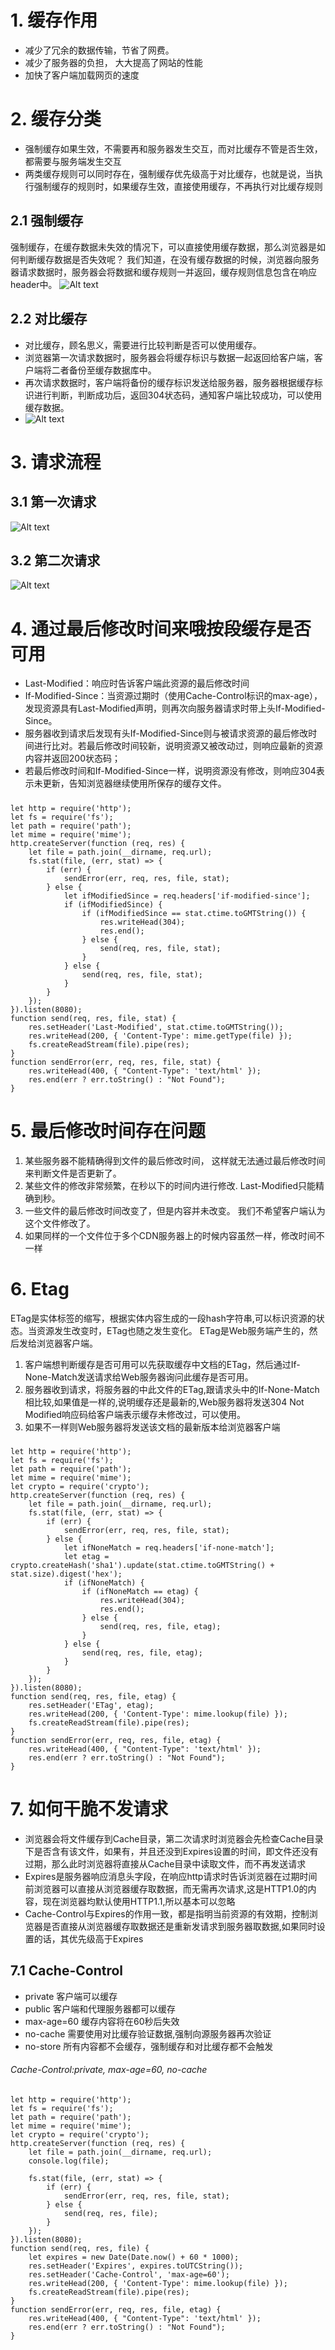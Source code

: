 # 1. 缓存作用
- 减少了冗余的数据传输，节省了网费。
- 减少了服务器的负担， 大大提高了网站的性能
- 加快了客户端加载网页的速度
# 2. 缓存分类
- 强制缓存如果生效，不需要再和服务器发生交互，而对比缓存不管是否生效，都需要与服务端发生交互
- 两类缓存规则可以同时存在，强制缓存优先级高于对比缓存，也就是说，当执行强制缓存的规则时，如果缓存生效，直接使用缓存，不再执行对比缓存规则
## 2.1 强制缓存
强制缓存，在缓存数据未失效的情况下，可以直接使用缓存数据，那么浏览器是如何判断缓存数据是否失效呢？ 我们知道，在没有缓存数据的时候，浏览器向服务器请求数据时，服务器会将数据和缓存规则一并返回，缓存规则信息包含在响应header中。
![Alt text](1689645454846.png)
## 2.2 对比缓存
- 对比缓存，顾名思义，需要进行比较判断是否可以使用缓存。
- 浏览器第一次请求数据时，服务器会将缓存标识与数据一起返回给客户端，客户端将二者备份至缓存数据库中。
- 再次请求数据时，客户端将备份的缓存标识发送给服务器，服务器根据缓存标识进行判断，判断成功后，返回304状态码，通知客户端比较成功，可以使用缓存数据。
- ![Alt text](1689645486583.png)
# 3. 请求流程
## 3.1 第一次请求
![Alt text](1689645507964.png)
## 3.2 第二次请求
![Alt text](1689645527736.png)
# 4. 通过最后修改时间来哦按段缓存是否可用
- Last-Modified：响应时告诉客户端此资源的最后修改时间
- If-Modified-Since：当资源过期时（使用Cache-Control标识的max-age），发现资源具有Last-Modified声明，则再次向服务器请求时带上头If-Modified-Since。
- 服务器收到请求后发现有头If-Modified-Since则与被请求资源的最后修改时间进行比对。若最后修改时间较新，说明资源又被改动过，则响应最新的资源内容并返回200状态码；
- 若最后修改时间和If-Modified-Since一样，说明资源没有修改，则响应304表示未更新，告知浏览器继续使用所保存的缓存文件。
#####
    let http = require('http');
    let fs = require('fs');
    let path = require('path');
    let mime = require('mime');
    http.createServer(function (req, res) {
        let file = path.join(__dirname, req.url);
        fs.stat(file, (err, stat) => {
            if (err) {
                sendError(err, req, res, file, stat);
            } else {
                let ifModifiedSince = req.headers['if-modified-since'];
                if (ifModifiedSince) {
                    if (ifModifiedSince == stat.ctime.toGMTString()) {
                        res.writeHead(304);
                        res.end();
                    } else {
                        send(req, res, file, stat);
                    }
                } else {
                    send(req, res, file, stat);
                }
            }
        });
    }).listen(8080);
    function send(req, res, file, stat) {
        res.setHeader('Last-Modified', stat.ctime.toGMTString());
        res.writeHead(200, { 'Content-Type': mime.getType(file) });
        fs.createReadStream(file).pipe(res);
    }
    function sendError(err, req, res, file, stat) {
        res.writeHead(400, { "Content-Type": 'text/html' });
        res.end(err ? err.toString() : "Not Found");
    }
# 5. 最后修改时间存在问题
1. 某些服务器不能精确得到文件的最后修改时间， 这样就无法通过最后修改时间来判断文件是否更新了。
2. 某些文件的修改非常频繁，在秒以下的时间内进行修改. Last-Modified只能精确到秒。
3. 一些文件的最后修改时间改变了，但是内容并未改变。 我们不希望客户端认为这个文件修改了。
4. 如果同样的一个文件位于多个CDN服务器上的时候内容虽然一样，修改时间不一样
# 6. Etag
ETag是实体标签的缩写，根据实体内容生成的一段hash字符串,可以标识资源的状态。当资源发生改变时，ETag也随之发生变化。 ETag是Web服务端产生的，然后发给浏览器客户端。
1. 客户端想判断缓存是否可用可以先获取缓存中文档的ETag，然后通过If-None-Match发送请求给Web服务器询问此缓存是否可用。
2. 服务器收到请求，将服务器的中此文件的ETag,跟请求头中的If-None-Match相比较,如果值是一样的,说明缓存还是最新的,Web服务器将发送304 Not Modified响应码给客户端表示缓存未修改过，可以使用。
3. 如果不一样则Web服务器将发送该文档的最新版本给浏览器客户端
#####
    let http = require('http');
    let fs = require('fs');
    let path = require('path');
    let mime = require('mime');
    let crypto = require('crypto');
    http.createServer(function (req, res) {
        let file = path.join(__dirname, req.url);
        fs.stat(file, (err, stat) => {
            if (err) {
                sendError(err, req, res, file, stat);
            } else {
                let ifNoneMatch = req.headers['if-none-match'];
                let etag = crypto.createHash('sha1').update(stat.ctime.toGMTString() + stat.size).digest('hex');
                if (ifNoneMatch) {
                    if (ifNoneMatch == etag) {
                        res.writeHead(304);
                        res.end();
                    } else {
                        send(req, res, file, etag);
                    }
                } else {
                    send(req, res, file, etag);
                }
            }
        });
    }).listen(8080);
    function send(req, res, file, etag) {
        res.setHeader('ETag', etag);
        res.writeHead(200, { 'Content-Type': mime.lookup(file) });
        fs.createReadStream(file).pipe(res);
    }
    function sendError(err, req, res, file, etag) {
        res.writeHead(400, { "Content-Type": 'text/html' });
        res.end(err ? err.toString() : "Not Found");
    }
# 7. 如何干脆不发请求
- 浏览器会将文件缓存到Cache目录，第二次请求时浏览器会先检查Cache目录下是否含有该文件，如果有，并且还没到Expires设置的时间，即文件还没有过期，那么此时浏览器将直接从Cache目录中读取文件，而不再发送请求
- Expires是服务器响应消息头字段，在响应http请求时告诉浏览器在过期时间前浏览器可以直接从浏览器缓存取数据，而无需再次请求,这是HTTP1.0的内容，现在浏览器均默认使用HTTP1.1,所以基本可以忽略
- Cache-Control与Expires的作用一致，都是指明当前资源的有效期，控制浏览器是否直接从浏览器缓存取数据还是重新发请求到服务器取数据,如果同时设置的话，其优先级高于Expires

## 7.1 Cache-Control
- private 客户端可以缓存
- public 客户端和代理服务器都可以缓存
- max-age=60 缓存内容将在60秒后失效
- no-cache 需要使用对比缓存验证数据,强制向源服务器再次验证
- no-store 所有内容都不会缓存，强制缓存和对比缓存都不会触发
###### Cache-Control:private, max-age=60, no-cache
    let http = require('http');
    let fs = require('fs');
    let path = require('path');
    let mime = require('mime');
    let crypto = require('crypto');
    http.createServer(function (req, res) {
        let file = path.join(__dirname, req.url);
        console.log(file);

        fs.stat(file, (err, stat) => {
            if (err) {
                sendError(err, req, res, file, stat);
            } else {
                send(req, res, file);
            }
        });
    }).listen(8080);
    function send(req, res, file) {
        let expires = new Date(Date.now() + 60 * 1000);
        res.setHeader('Expires', expires.toUTCString());
        res.setHeader('Cache-Control', 'max-age=60');
        res.writeHead(200, { 'Content-Type': mime.lookup(file) });
        fs.createReadStream(file).pipe(res);
    }
    function sendError(err, req, res, file, etag) {
        res.writeHead(400, { "Content-Type": 'text/html' });
        res.end(err ? err.toString() : "Not Found");
    }